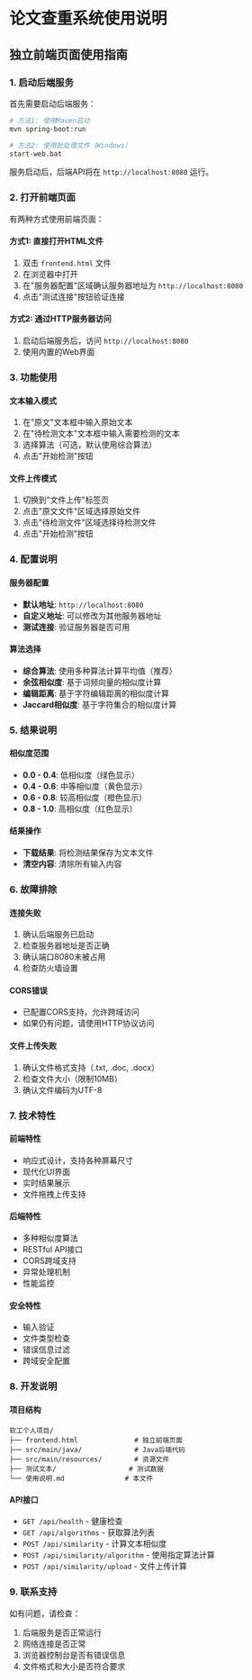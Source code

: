 # 论文查重系统使用说明

## 独立前端页面使用指南

### 1. 启动后端服务

首先需要启动后端服务：

```bash
# 方法1: 使用Maven启动
mvn spring-boot:run

# 方法2: 使用批处理文件（Windows）
start-web.bat
```

服务启动后，后端API将在 `http://localhost:8080` 运行。

### 2. 打开前端页面

有两种方式使用前端页面：

#### 方式1: 直接打开HTML文件
1. 双击 `frontend.html` 文件
2. 在浏览器中打开
3. 在"服务器配置"区域确认服务器地址为 `http://localhost:8080`
4. 点击"测试连接"按钮验证连接

#### 方式2: 通过HTTP服务器访问
1. 启动后端服务后，访问 `http://localhost:8080`
2. 使用内置的Web界面

### 3. 功能使用

#### 文本输入模式
1. 在"原文"文本框中输入原始文本
2. 在"待检测文本"文本框中输入需要检测的文本
3. 选择算法（可选，默认使用综合算法）
4. 点击"开始检测"按钮

#### 文件上传模式
1. 切换到"文件上传"标签页
2. 点击"原文文件"区域选择原始文件
3. 点击"待检测文件"区域选择待检测文件
4. 点击"开始检测"按钮

### 4. 配置说明

#### 服务器配置
- **默认地址**: `http://localhost:8080`
- **自定义地址**: 可以修改为其他服务器地址
- **测试连接**: 验证服务器是否可用

#### 算法选择
- **综合算法**: 使用多种算法计算平均值（推荐）
- **余弦相似度**: 基于词频向量的相似度计算
- **编辑距离**: 基于字符编辑距离的相似度计算
- **Jaccard相似度**: 基于字符集合的相似度计算

### 5. 结果说明

#### 相似度范围
- **0.0 - 0.4**: 低相似度（绿色显示）
- **0.4 - 0.6**: 中等相似度（黄色显示）
- **0.6 - 0.8**: 较高相似度（橙色显示）
- **0.8 - 1.0**: 高相似度（红色显示）

#### 结果操作
- **下载结果**: 将检测结果保存为文本文件
- **清空内容**: 清除所有输入内容

### 6. 故障排除

#### 连接失败
1. 确认后端服务已启动
2. 检查服务器地址是否正确
3. 确认端口8080未被占用
4. 检查防火墙设置

#### CORS错误
- 已配置CORS支持，允许跨域访问
- 如果仍有问题，请使用HTTP协议访问

#### 文件上传失败
1. 确认文件格式支持（.txt, .doc, .docx）
2. 检查文件大小（限制10MB）
3. 确认文件编码为UTF-8

### 7. 技术特性

#### 前端特性
- 响应式设计，支持各种屏幕尺寸
- 现代化UI界面
- 实时结果展示
- 文件拖拽上传支持

#### 后端特性
- 多种相似度算法
- RESTful API接口
- CORS跨域支持
- 异常处理机制
- 性能监控

#### 安全特性
- 输入验证
- 文件类型检查
- 错误信息过滤
- 跨域安全配置

### 8. 开发说明

#### 项目结构
```
软工个人项目/
├── frontend.html              # 独立前端页面
├── src/main/java/             # Java后端代码
├── src/main/resources/        # 资源文件
├── 测试文本/                  # 测试数据
└── 使用说明.md               # 本文件
```

#### API接口
- `GET /api/health` - 健康检查
- `GET /api/algorithms` - 获取算法列表
- `POST /api/similarity` - 计算文本相似度
- `POST /api/similarity/algorithm` - 使用指定算法计算
- `POST /api/similarity/upload` - 文件上传计算

### 9. 联系支持

如有问题，请检查：
1. 后端服务是否正常运行
2. 网络连接是否正常
3. 浏览器控制台是否有错误信息
4. 文件格式和大小是否符合要求
